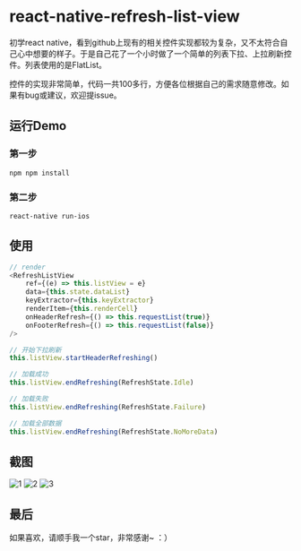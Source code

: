 # react-native-refresh-list-view
初学react native，看到github上现有的相关控件实现都较为复杂，又不太符合自己心中想要的样子。于是自己花了一个小时做了一个简单的列表下拉、上拉刷新控件。列表使用的是FlatList。

控件的实现非常简单，代码一共100多行，方便各位根据自己的需求随意修改。如果有bug或建议，欢迎提issue。

## 运行Demo

### 第一步
```
npm npm install
```

### 第二步
```
react-native run-ios
```

## 使用

```` javascript
// render
<RefreshListView
    ref={(e) => this.listView = e}
    data={this.state.dataList}
    keyExtractor={this.keyExtractor}
    renderItem={this.renderCell}
    onHeaderRefresh={() => this.requestList(true)}
    onFooterRefresh={() => this.requestList(false)}
/>

// 开始下拉刷新
this.listView.startHeaderRefreshing()

// 加载成功
this.listView.endRefreshing(RefreshState.Idle)

// 加载失败
this.listView.endRefreshing(RefreshState.Failure)

// 加载全部数据
this.listView.endRefreshing(RefreshState.NoMoreData)

````

## 截图

<img src="https://github.com/huanxsd/react-native-refresh-list-view/blob/master/screen_shot/1.png" alt="1" title="1">
<img src="https://github.com/huanxsd/react-native-refresh-list-view/blob/master/screen_shot/2.png" alt="2" title="2">
<img src="https://github.com/huanxsd/react-native-refresh-list-view/blob/master/screen_shot/3.png" alt="3" title="3">

## 最后

如果喜欢，请顺手我一个star，非常感谢~  ：）

